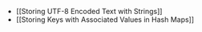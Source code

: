 - [[Storing UTF-8 Encoded Text with Strings]]
- [[Storing Keys with Associated Values in Hash Maps]]